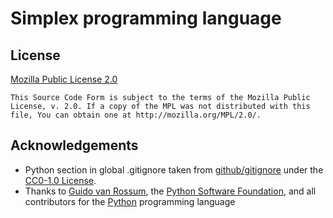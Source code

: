 # Simplex programming language



## License

[Mozilla Public License 2.0](https://www.mozilla.org/en-US/MPL/2.0/)

```
This Source Code Form is subject to the terms of the Mozilla Public
License, v. 2.0. If a copy of the MPL was not distributed with this
file, You can obtain one at http://mozilla.org/MPL/2.0/.
```

## Acknowledgements

- Python section in global .gitignore taken from [github/gitignore](https://github.com/github/gitignore) under the [CC0-1.0 License](https://choosealicense.com/licenses/cc0-1.0/).
- Thanks to [Guido van Rossum](https://gvanrossum.github.io/), the [Python Software Foundation](https://www.python.org/psf/), and all contributors for the [Python](https://www.python.org/) programming language
